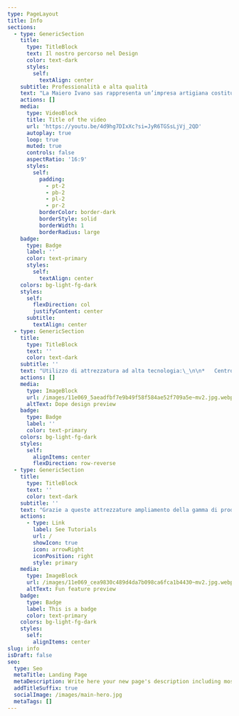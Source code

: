 ```yaml
---
type: PageLayout
title: Info
sections:
  - type: GenericSection
    title:
      type: TitleBlock
      text: Il nostro percorso nel Design
      color: text-dark
      styles:
        self:
          textAlign: center
    subtitle: Professionalità e alta qualità
    text: "La Maiero Ivano sas rappresenta un’impresa artigiana costituita nei primi anni '50 da Maiero Leonida (ex capo mobilieri presso il mobilificio Torossi di Udine) e da Maiero Ivano.\n\nOperante da subito nel settore dell'arredamento di Design, con lavori eseguiti sotto la direzione dell'Arch. A.Masieri (Villa Romanelli), prosegue con l'Arch. C.Scarpa (Villa Veritti), continuando nel corso degli anni le collaborazioni con marchi internazionali d'arredo, design forniture, architetti ed arredatori d'interni e con Sandro dal 1979.\_\n"
    actions: []
    media:
      type: VideoBlock
      title: Title of the video
      url: 'https://youtu.be/4d9hg7DIxXc?si=JyR6TGSsLjVj_2QD'
      autoplay: true
      loop: true
      muted: true
      controls: false
      aspectRatio: '16:9'
      styles:
        self:
          padding:
            - pt-2
            - pb-2
            - pl-2
            - pr-2
          borderColor: border-dark
          borderStyle: solid
          borderWidth: 1
          borderRadius: large
    badge:
      type: Badge
      label: ''
      color: text-primary
      styles:
        self:
          textAlign: center
    colors: bg-light-fg-dark
    styles:
      self:
        flexDirection: col
        justifyContent: center
      subtitle:
        textAlign: center
  - type: GenericSection
    title:
      type: TitleBlock
      text: ''
      color: text-dark
    subtitle: ''
    text: "Utilizzo di attrezzatura ad alta tecnologia:\_\n\n*   Centro di lavoro per legno dal 1988;\n\n<!---->\n\n*   Lavorazioni laser dal 1995.\n\n"
    actions: []
    media:
      type: ImageBlock
      url: /images/11e069_5aeadfbf7e9b49f58f584ae52f709a5e~mv2.jpg.webp
      altText: Dope design preview
    badge:
      type: Badge
      label: ''
      color: text-primary
    colors: bg-light-fg-dark
    styles:
      self:
        alignItems: center
        flexDirection: row-reverse
  - type: GenericSection
    title:
      type: TitleBlock
      text: ''
      color: text-dark
    subtitle: ''
    text: "Grazie a queste attrezzature ampliamento della gamma di prodotti:\_Prototipi di sedie di design per fiere del settore, plastici (museo Erto plastici Vajont) ecc.\n\nPartecipazione ad Innovaction 2006 con prototipo pavimento legno.\n\nDal 2013 siamo concessionari per l'Italia di WoodWorks.\n"
    actions:
      - type: Link
        label: See Tutorials
        url: /
        showIcon: true
        icon: arrowRight
        iconPosition: right
        style: primary
    media:
      type: ImageBlock
      url: /images/11e069_cea9830c489d4da7b098ca6fca1b4430~mv2.jpg.webp
      altText: Fun feature preview
    badge:
      type: Badge
      label: This is a badge
      color: text-primary
    colors: bg-light-fg-dark
    styles:
      self:
        alignItems: center
slug: info
isDraft: false
seo:
  type: Seo
  metaTitle: Landing Page
  metaDescription: Write here your new page's description including most relevant keywords.
  addTitleSuffix: true
  socialImage: /images/main-hero.jpg
  metaTags: []
---
```

